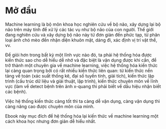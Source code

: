 Mở đầu
============================

Machine learning là bộ môn khoa học nghiên cứu về bộ não, xây dựng lại bộ não trên máy tính để xử lý các tác vụ như bộ não của con người. Thế giới đang nghiên cứu và xây dựng bộ não này từ đơn giản đến phức tạp, từ phân loại ảnh chó mèo đến nhận diện khuôn mặt, dáng đi, xác định vị trí vật thể, vv.

Để giỏi hơn trong bất kỳ một lĩnh vực nào đó, ta phải hệ thống hóa được kiến thức sao cho dễ hiểu dễ nhớ và đặc biệt là vận dụng được khi cần, để trở thành một chuyên gia về machine learning, việc hệ thống hóa kiến thức lại càng quan trọng bởi có rất nhiều kiến thức liên quan: từ kiến thức nền tảng về toán (xác suất thống kê, đại số tuyến tính, giải tích), kiến thức lập trình (cấu trúc dữ liệu và giải thuật, lập trình), kiến thức chuyên môn về lĩnh vực (làm về detect bệnh trên ảnh x-quang thì phải biết về dấu hiệu nhận biết các bệnh). 

Việc hệ thống kiến thức càng tốt thì ta càng dễ vận dụng, càng vận dụng thì càng nâng cao được chuyên môn của mình.

Ebook này mục đích để hệ thống hóa lại kiến thức về machine learning một cách khoa học nhưng đơn giản dễ hiểu nhất.
